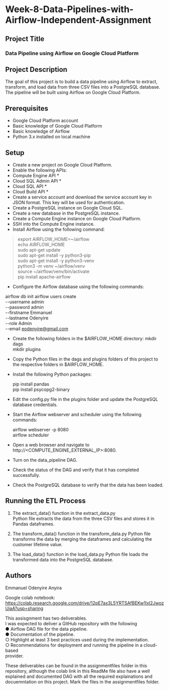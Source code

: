 # Week-8-Data-Pipelines-with-Airflow-Independent-Assignment

## Project Title
### Data Pipeline using Airflow on Google Cloud Platform

## Project Description
The goal of this project is to build a data pipeline using Airflow to extract, transform, and load data from three CSV files into a PostgreSQL database. The pipeline will be built using Airflow on Google Cloud Platform.

## Prerequisites
* Google Cloud Platform account
* Basic knowledge of Google Cloud Platform
* Basic knowledge of Airflow
* Python 3.x installed on local machine

## Setup
* Create a new project on Google Cloud Platform.
* Enable the following APIs:
* Compute Engine API *
* Cloud SQL Admin API *
* Cloud SQL API *
* Cloud Build API *
* Create a service account and download the service account key in JSON format. This key will be used for authentication.
* Create a PostgreSQL instance on Google Cloud SQL.
* Create a new database in the PostgreSQL instance.
* Create a Compute Engine instance on Google Cloud Platform.
* SSH into the Compute Engine instance.
* Install Airflow using the following command:

> export AIRFLOW_HOME=~/airflow <br>
> echo AIRFLOW_HOME <br> 
> sudo apt-get update <br>
> sudo apt-get install -y python3-pip <br>
> sudo apt-get install -y python3-venv <br>
> python3 -m venv ~/airflow/venv <br>
> source ~/airflow/venv/bin/activate <br>
> pip install apache-airflow <br>

* Configure the Airflow database using the following commands:<br>

airflow db init
airflow users create \
    --username admin \
    --password admin \
    --firstname Emmanuel \
    --lastname Odenyire \
    --role Admin \
    --email eodenyire@gmail.com


* Create the following folders in the $AIRFLOW_HOME directory:
   mkdir dags<br>
   mkdir plugins <br>
* Copy the Python files in the dags and plugins folders of this project to the respective folders in $AIRFLOW_HOME.
* Install the following Python packages:

   pip install pandas<br>
   pip install psycopg2-binary<br>
* Edit the config.py file in the plugins folder and update the PostgreSQL database credentials.
* Start the Airflow webserver and scheduler using the following commands:

   airflow webserver -p 8080 <br>
   airflow scheduler <br>
* Open a web browser and navigate to http://<COMPUTE_ENGINE_EXTERNAL_IP>:8080.
* Turn on the data_pipeline DAG.
* Check the status of the DAG and verify that it has completed successfully.
* Check the PostgreSQL database to verify that the data has been loaded.

## Running the ETL Process
1. The extract_data() function in the extract_data.py <br>
Python file extracts the data from the three CSV files and stores it in Pandas dataframes.<br>

2. The transform_data() function in the transform_data.py Python file transforms the data by merging the dataframes and calculating the customer lifetime value.<br>
3. The load_data() function in the load_data.py Python file loads the transformed data into the PostgreSQL database.<br>

## Authors
Emmanuel Odenyire Anyira<br>

Google colab notebook:  https://colab.research.google.com/drive/12pE7ax3L5YRTSAfBEKw1lxl2JwozUjaA?usp=sharing<br>

This assisgnment has two deliverables.<br>
I was expected to deliver a GitHub repository with the following<br>
● Airflow DAG file for the data pipeline.<br>
● Documentation of the pipeline.<br>
○ Highlight at least 3 best practices used during the implementation.<br>
○ Recommendations for deployment and running the pipeline in a cloud-based<br>
provider.

These deliverables can be found in the assignmentfiles folder in this repository, although the colab link in this ReadMe file also have a well explained and documented DAG with all the required explainations and docuemntation on this project. Mark the files in the assignmentfiles folder.<br>







